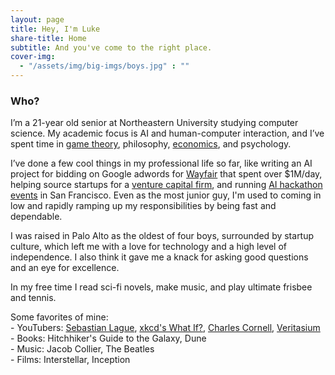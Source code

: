 ```yaml
---
layout: page
title: Hey, I'm Luke
share-title: Home
subtitle: And you've come to the right place.
cover-img:
  - "/assets/img/big-imgs/boys.jpg" : ""
---
```

### Who?

I’m a 21-year old senior at Northeastern University studying computer science.  My academic focus is AI and human-computer interaction, and I’ve spent time in <a href="/pages/dtrd">game theory</a>, philosophy, <a href="/pages/forex">economics</a>, and psychology. 

I’ve done a few cool things in my professional life so far, like writing an AI project for bidding on Google adwords for <a href="/pages/wayfair">Wayfair</a> that spent over $1M/day, helping source startups for a <a href="/pages/boom">venture capital firm</a>, and running <a href="/pages/ollms">AI hackathon events</a> in San Francisco. Even as the most junior guy, I'm used to coming in low and rapidly ramping up my responsibilities by being fast and dependable.

I was raised in Palo Alto as the oldest of four boys, surrounded by startup culture, which left me with a love for technology and a high level of independence. I also think it gave me a knack for asking good questions and an eye for excellence. 

In my free time I read sci-fi novels, make music, and play ultimate frisbee and tennis. 

<div class="favorite-list">
  <span>Some favorites of mine:</span><br>
  <span>- YouTubers: <a href="https://www.youtube.com/c/SebastianLague" target=_blank>Sebastian Lague</a>, <a href="https://www.youtube.com/@xkcd_whatif" target=_blank>xkcd's What If?</a>, <a href="https://www.youtube.com/@CharlesCornellStudios" target=_blank>Charles Cornell</a>, <a href="https://www.youtube.com/@veritasium" target=_blank>Veritasium</a></span><br>
  <span>- Books: Hitchhiker's Guide to the Galaxy, Dune</span><br>
  <span>- Music: Jacob Collier, The Beatles</span><br>
  <span>- Films: Interstellar, Inception</span>
</div>
